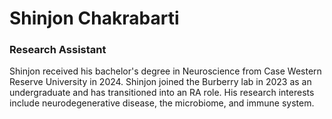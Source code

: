 # Shinjon Chakrabarti

### Research Assistant

Shinjon received his bachelor's degree in Neuroscience from Case Western Reserve University in 2024. Shinjon joined the Burberry lab in 2023 as an undergraduate and has transitioned into an RA role. His research interests include neurodegenerative disease, the microbiome, and immune system.
